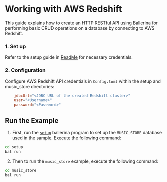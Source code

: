# Working with AWS Redshift

This guide explains how to create an HTTP RESTful API using Ballerina for performing basic CRUD operations on a database by connecting to AWS Redshift.

### 1. Set up

Refer to the setup guide in [ReadMe](../../../README.md) for necessary credentials.

### 2. Configuration

Configure AWS Redshift API credentials in `Config.toml` within the setup and music_store directories:

```toml
    jdbcUrl="<JDBC URL of the created Redshift cluster>"
    user="<Username>"
    password="<Password>"
```

## Run the Example

1. First, run the [`setup`](../setup) ballerina program to set up the `MUSIC_STORE` database used in the sample. Execute the following command:
```bash
cd setup
bal run
```

2. Then to run the `music_store` example, execute the following command:
```bash
cd music_store
bal run
```
